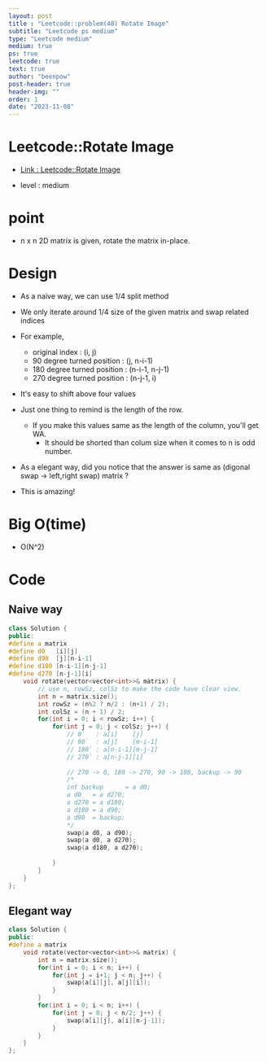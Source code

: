 ```yaml
---
layout: post
title : "Leetcode::problem(48) Rotate Image"
subtitle: "Leetcode ps medium"
type: "Leetcode medium"
medium: true
ps: true
leetcode: true
text: true
author: "beenpow"
post-header: true
header-img: ""
order: 1
date: "2023-11-08"
---
```


# Leetcode::Rotate Image
- [Link : Leetcode::Rotate Image](https://leetcode.com/problems/rotate-image/description/)

- level : medium

# point
- n x n 2D matrix is given, rotate the matrix in-place.

# Design
- As a naive way, we can use 1/4 split method
- We only iterate around 1/4 size of the given matrix and swap related indices
- For example,
	- original index : (i, j)
	- 90  degree turned position : (j, n-i-1)
	- 180 degree turned position : (n-i-1, n-j-1)
	- 270 degree turned position : (n-j-1, i)
- It's easy to shift above four values
- Just one thing to remind is the length of the row.
  - If you make this values same as the length of the column, you'll get WA.
	- It should be shorted than colum size when it comes to n is odd number.


- As a elegant way, did you notice that the answer is same as (digonal swap -> left,right swap) matrix ?
- This is amazing!

# Big O(time)
- O(N^2)

# Code

## Naive way

```cpp
class Solution {
public:
#define a matrix
#define d0   [i][j]
#define d90  [j][n-i-1] 
#define d180 [n-i-1][n-j-1]
#define d270 [n-j-1][i]
    void rotate(vector<vector<int>>& matrix) {
        // use n, rowSz, colSz to make the code have clear view.
        int n = matrix.size();
        int rowSz = (n%2 ? n/2 : (n+1) / 2);
        int colSz = (n + 1) / 2;
        for(int i = 0; i < rowSz; i++) {
            for(int j = 0; j < colSz; j++) {
                // 0`   : a[i]    [j]
                // 90`  : a[j]    [m-i-1] 
                // 180` : a[n-i-1][m-j-1]
                // 270` : a[n-j-1][i]
                
                // 270 -> 0, 180 -> 270, 90 -> 180, backup -> 90
                /*
                int backup      = a d0;
                a d0   = a d270;
                a d270 = a d180;
                a d180 = a d90;
                a d90  = backup;
                */
                swap(a d0, a d90);
                swap(a d0, a d270);
                swap(a d180, a d270);
                
            }
        }
    }
};
```

## Elegant way

```cpp
class Solution {
public:
#define a matrix
    void rotate(vector<vector<int>>& matrix) {
        int n = matrix.size();
        for(int i = 0; i < n; i++) {
            for(int j = i+1; j < n; j++) {
                swap(a[i][j], a[j][i]);
            }
        }
        for(int i = 0; i < n; i++) {
            for(int j = 0; j < n/2; j++) {
                swap(a[i][j], a[i][n-j-1]);
            }
        }
    }
};
```
